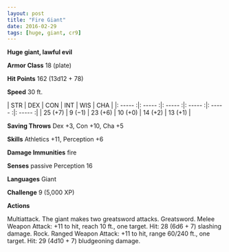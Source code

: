 ```yaml
---
layout: post
title: "Fire Giant"
date: 2016-02-29
tags: [huge, giant, cr9]
---
```


**Huge giant, lawful evil**

**Armor Class** 18 (plate)

**Hit Points** 162 (13d12 + 78)

**Speed** 30 ft.

|   STR   |   DEX   |   CON   |   INT   |   WIS   |   CHA   |
|: ----- :|: ----- :|: ----- :|: ----- :|: ----- :|: ----- :|
| 25 (+7) | 9 (−1) | 23 (+6) | 10 (+0) | 14 (+2) | 13 (+1) |

**Saving Throws** Dex +3, Con +10, Cha +5 

**Skills** Athletics +11, Perception +6 

**Damage Immunities** fire 

**Senses** passive Perception 16 

**Languages** Giant 

**Challenge** 9 (5,000 XP)

**Actions** 

Multiattack. The giant makes two greatsword attacks. Greatsword. Melee Weapon Attack: +11 to hit, reach 10 ft., one target. Hit: 28 (6d6 + 7) slashing damage. Rock. Ranged Weapon Attack: +11 to hit, range 60/240 ft., one target. Hit: 29 (4d10 + 7) bludgeoning damage.